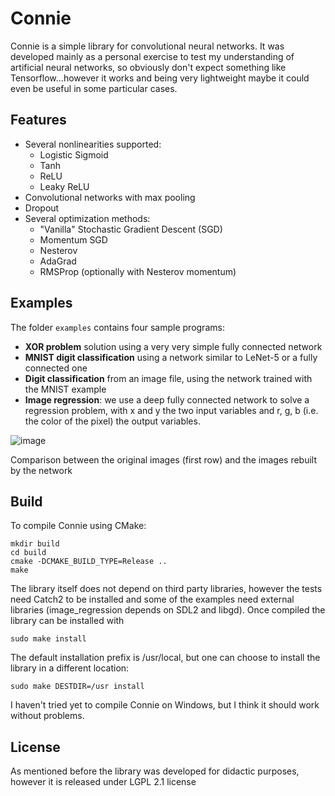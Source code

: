 # Connie
Connie is a simple library for convolutional neural networks.
It was developed mainly as a personal exercise to test my understanding of artificial neural networks, so obviously don't expect something like Tensorflow...however it works and being very lightweight maybe it could even be useful in some particular cases.

## Features  
- Several nonlinearities supported:  
  - Logistic Sigmoid  
  - Tanh  
  - ReLU  
  - Leaky ReLU  
- Convolutional networks with max pooling
- Dropout
- Several optimization methods:
  - "Vanilla" Stochastic Gradient Descent (SGD)
  - Momentum SGD
  - Nesterov
  - AdaGrad
  - RMSProp (optionally with Nesterov momentum)

## Examples
The folder `examples` contains four sample programs:
- **XOR problem** solution using a very very simple fully connected network
- **MNIST digit classification** using a network similar to LeNet-5 or a fully connected one
- **Digit classification** from an image file, using the network trained with the MNIST example
- **Image regression**: we use a deep fully connected network to solve a regression problem, with x and y the two input variables and r, g, b (i.e. the color of the pixel) the output variables.

![image](http://www.lucarobbiano.net/host/permanenti/compare_image_regression_connie_2.png)

Comparison between the original images (first row) and the images rebuilt by the network

## Build
To compile Connie using CMake:
```
mkdir build
cd build
cmake -DCMAKE_BUILD_TYPE=Release ..
make
```
The library itself does not depend on third party libraries, however the tests need Catch2 to be installed and some of the examples need external libraries (image_regression depends on SDL2 and libgd).
Once compiled the library can be installed with
```
sudo make install
```
The default installation prefix is /usr/local, but one can choose to install the library in a different location:
```
sudo make DESTDIR=/usr install
```
I haven't tried yet to compile Connie on Windows, but I think it should work without problems.

## License
As mentioned before the library was developed for didactic purposes, however it is released under LGPL 2.1 license
